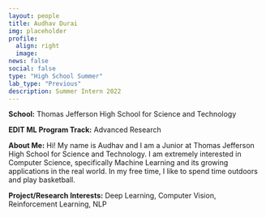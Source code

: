 ```yaml
---
layout: people
title: Audhav Durai
img: placeholder
profile:
  align: right
  image: 
news: false
social: false
type: "High School Summer"
lab_type: "Previous"
description: Summer Intern 2022
---
```


**School:** Thomas Jefferson High School for Science and Technology

**EDIT ML Program Track:**
Advanced Research

**About Me:**
Hi! My name is Audhav and I am a Junior at Thomas Jefferson High School for Science and Technology. I am extremely interested in Computer Science, specifically Machine Learning and its growing applications in the real world. In my free time, I like to spend time outdoors and play basketball.

**Project/Research Interests:**
Deep Learning, Computer Vision, Reinforcement Learning, NLP
